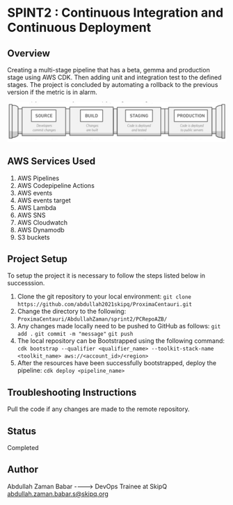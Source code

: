 # SPINT2 : Continuous Integration and Continuous Deployment
## Overview
Creating a multi-stage pipeline that has a beta, gemma and production stage using 
AWS CDK. Then adding unit and integration test to the defined stages. The project 
is concluded by automating a rollback to the previous version if the metric is in 
alarm.
<p align="center">
  <img src="https://github.com/abdullah2021skipq/ProximaCentauri/blob/main/AbdullahZaman/pipeline.jpg" />
</p>

## AWS Services Used
1. AWS Pipelines
2. AWS Codepipeline Actions
3. AWS events
4. AWS events target
5. AWS Lambda
6. AWS SNS
7. AWS Cloudwatch
8. AWS Dynamodb
9. S3 buckets

## Project Setup
To setup the project it is necessary to follow the steps listed below in successsion.
1. Clone the git repository to your local environment:
                    `git clone https://github.com/abdullah2021skipq/ProximaCentauri.git`
2. Change the directory to the following:
`ProximaCentauri/AbdullahZaman/sprint2/PCRepoAZB/`
3. Any changes made locally need to be pushed to GitHub as follows:
`git add .`
`git commit -m "message"`
`git push`
4. The local repository can be Bootstrapped using the following command:
`cdk bootstrap --qualifier <qualifier_name> --toolkit-stack-name <toolkit_name> aws://<account_id>/<region>`
5. After the resources have been successfully bootstrapped, deploy the pipeline:
`cdk deploy <pipeline_name>`

## Troubleshooting Instructions
Pull the code if any changes are made to the remote repository.

## Status
Completed

## Author
Abdullah Zaman Babar  ----> DevOps Trainee at SkipQ     <abdullah.zaman.babar.s@skipq.org>
